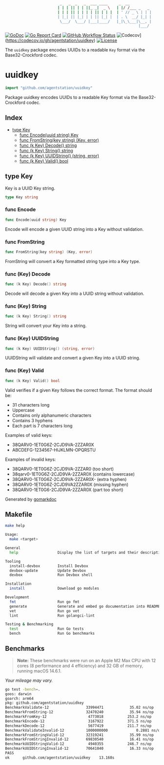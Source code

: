 ```sh
                         _   _  _   _  ___ ____     _  __          
                        | | | || | | ||_ _|  _ \   | |/ /___ _   _ 
                        | | | || | | | | || | | |  | ' // _ \ | | |
                        | |_| || |_| | | || |_| |  | . \  __/ |_| |
                         \___/  \___/ |___|____/   |_|\_\___|\__, |
                                                             |___/ 
```
<!-- [![Sourcegraph](https://sourcegraph.com/github.com/agentstation/uuidkey/-/badge.svg?style=flat-square)](https://sourcegraph.com/github.com/agentstation/uuidkey?badge) -->
[![GoDoc](http://img.shields.io/badge/go-documentation-blue.svg?style=flat-square)](https://pkg.go.dev/github.com/agentstation/uuidkey)
[![Go Report Card](https://goreportcard.com/badge/github.com/agentstation/uuidkey?style=flat-square)](https://goreportcard.com/report/github.com/agentstation/uuidkey)
[![GitHub Workflow Status](https://img.shields.io/github/actions/workflow/status/agentstation/uuidkey/ci.yml?style=flat-square)](https://github.com/agentstation/uuidkey/actions)
![Codecov](https://img.shields.io/codecov/c/github/agentstation/uuidkey.svg?style=flat-square)](https://codecov.io/gh/agentstation/uuidkey)
[![License](http://img.shields.io/badge/license-mit-blue.svg?style=flat-square)](https://raw.githubusercontent.com/agentstation/uuidkey/master/LICENSE)
<!-- [![Forum](https://img.shields.io/badge/community-forum-00afd1.svg?style=flat-square)](https://github.com/agentstation/uuidkey/discussions) -->
<!-- [![Twitter](https://img.shields.io/badge/twitter-@agentstationHQ-55acee.svg?style=flat-square)](https://twitter.com/agentstationHQ) -->

The `uuidkey` package encodes UUIDs to a readable `Key` format via the Base32-Crockford codec.

<!-- gomarkdoc:embed:start -->

<!-- Code generated by gomarkdoc. DO NOT EDIT -->

# uuidkey

```go
import "github.com/agentstation/uuidkey"
```

Package uuidkey encodes UUIDs to a readable Key format via the Base32\-Crockford codec.

## Index

- [type Key](<#Key>)
  - [func Encode\(uuid string\) Key](<#Encode>)
  - [func FromString\(key string\) \(Key, error\)](<#FromString>)
  - [func \(k Key\) Decode\(\) string](<#Key.Decode>)
  - [func \(k Key\) String\(\) string](<#Key.String>)
  - [func \(k Key\) UUIDString\(\) \(string, error\)](<#Key.UUIDString>)
  - [func \(k Key\) Valid\(\) bool](<#Key.Valid>)


<a name="Key"></a>
## type Key

Key is a UUID Key string.

```go
type Key string
```

<a name="Encode"></a>
### func Encode

```go
func Encode(uuid string) Key
```

Encode will encode a given UUID string into a Key without validation.

<a name="FromString"></a>
### func FromString

```go
func FromString(key string) (Key, error)
```

FromString will convert a Key formatted string type into a Key type.

<a name="Key.Decode"></a>
### func \(Key\) Decode

```go
func (k Key) Decode() string
```

Decode will decode a given Key into a UUID string without validation.

<a name="Key.String"></a>
### func \(Key\) String

```go
func (k Key) String() string
```

String will convert your Key into a string.

<a name="Key.UUIDString"></a>
### func \(Key\) UUIDString

```go
func (k Key) UUIDString() (string, error)
```

UUIDString will validate and convert a given Key into a UUID string.

<a name="Key.Valid"></a>
### func \(Key\) Valid

```go
func (k Key) Valid() bool
```

Valid verifies if a given Key follows the correct format. The format should be:

- 31 characters long
- Uppercase
- Contains only alphanumeric characters
- Contains 3 hyphens
- Each part is 7 characters long

Examples of valid keys:

- 38QARV0\-1ET0G6Z\-2CJD9VA\-2ZZAR0X
- ABCDEFG\-1234567\-HIJKLMN\-OPQRSTU

Examples of invalid keys:

- 38QARV0\-1ET0G6Z\-2CJD9VA\-2ZZAR0 \(too short\)
- 38qarv0\-1ET0G6Z\-2CJD9VA\-2ZZAR0X \(contains lowercase\)
- 38QARV0\-1ET0G6Z\-2CJD9VA\-2ZZAR0X\- \(extra hyphen\)
- 38QARV0\-1ET0G6Z\-2CJD9VA2ZZAR0X \(missing hyphen\)
- 38QARV0\-1ET0G6\-2CJD9VA\-2ZZAR0X \(part too short\)

Generated by [gomarkdoc](<https://github.com/princjef/gomarkdoc>)


<!-- gomarkdoc:embed:end -->

## Makefile

```sh
make help

Usage:
  make <target>

General
  help                  Display the list of targets and their descriptions

Tooling
  install-devbox        Install Devbox
  devbox-update         Update Devbox
  devbox                Run Devbox shell

Installation
  install               Download go modules

Development
  fmt                   Run go fmt
  generate              Generate and embed go documentation into README.md
  vet                   Run go vet
  lint                  Run golangci-lint

Testing & Benchmarking
  test                  Run Go tests
  bench                 Run Go benchmarks
```

## Benchmarks

> **Note:** These benchmarks were run on an Apple M2 Max CPU with 12 cores (8 performance and 4 efficiency) and 32 GB of memory, running macOS 14.6.1.

*Your mileage may vary.*

```sh
go test -bench=.
goos: darwin
goarch: arm64
pkg: github.com/agentstation/uuidkey
BenchmarkValidate-12                 33994471            35.02 ns/op
BenchmarkFromString-12               32470240            35.94 ns/op
BenchmarkFromKey-12                   4773018           253.2 ns/op
BenchmarkEncode-12                    3167922           371.5 ns/op
BenchmarkDecode-12                    5677419           211.7 ns/op
BenchmarkValidateInvalid-12          1000000000             0.2881 ns/op
BenchmarkFromStringValid-12          32319241            35.99 ns/op
BenchmarkFromStringInvalid-12        69830540            16.41 ns/op
BenchmarkUUIDStringValid-12           4940355           246.7 ns/op
BenchmarkUUIDStringInvalid-12        70641040            16.33 ns/op
PASS
ok      github.com/agentstation/uuidkey    13.168s
```